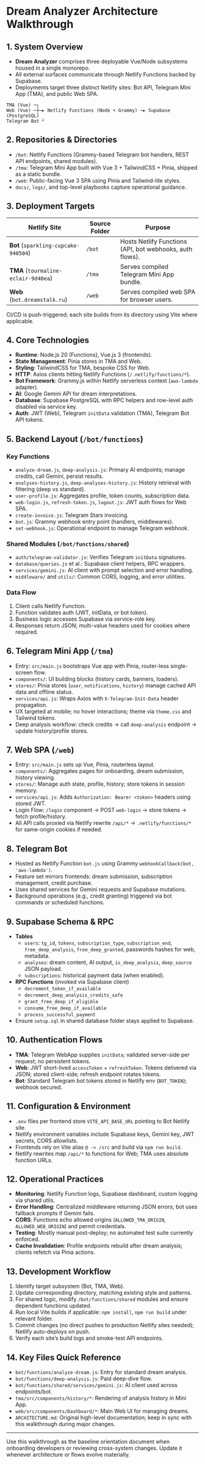# Dream Analyzer Architecture Walkthrough

## 1. System Overview
- **Dream Analyzer** comprises three deployable Vue/Node subsystems housed in a single monorepo.
- All external surfaces communicate through Netlify Functions backed by Supabase.
- Deployments target three distinct Netlify sites: Bot API, Telegram Mini App (TMA), and public Web SPA.

```
TMA (Vue) ─┐
Web (Vue) ─┼─► Netlify Functions (Node + Grammy) ─► Supabase (PostgreSQL)
Telegram Bot ┘
```

## 2. Repositories & Directories
- `/bot`: Netlify Functions (Grammy-based Telegram bot handlers, REST API endpoints, shared modules).
- `/tma`: Telegram Mini App built with Vue 3 + TailwindCSS + Pinia, shipped as a static bundle.
- `/web`: Public-facing Vue 3 SPA using Pinia and Tailwind-lite styles.
- `docs/`, `logs/`, and top-level playbooks capture operational guidance.

## 3. Deployment Targets
| Netlify Site | Source Folder | Purpose |
|--------------|---------------|---------|
| **Bot** (`sparkling-cupcake-940504`) | `/bot` | Hosts Netlify Functions (API, bot webhooks, auth flows). |
| **TMA** (`tourmaline-eclair-9d40ea`) | `/tma` | Serves compiled Telegram Mini App bundle. |
| **Web** (`bot.dreamstalk.ru`) | `/web` | Serves compiled web SPA for browser users. |

CI/CD is push-triggered; each site builds from its directory using Vite where applicable.

## 4. Core Technologies
- **Runtime**: Node.js 20 (Functions), Vue.js 3 (frontends).
- **State Management**: Pinia stores in TMA and Web.
- **Styling**: TailwindCSS for TMA, bespoke CSS for Web.
- **HTTP**: Axios clients hitting Netlify Functions (`/.netlify/functions/*`).
- **Bot Framework**: Grammy.js within Netlify serverless context (`aws-lambda` adapter).
- **AI**: Google Gemini API for dream interpretations.
- **Database**: Supabase PostgreSQL with RPC helpers and row-level auth disabled via service key.
- **Auth**: JWT (Web), Telegram `initData` validation (TMA), Telegram Bot API tokens.

## 5. Backend Layout (`/bot/functions`)
### Key Functions
- `analyze-dream.js`, `deep-analysis.js`: Primary AI endpoints; manage credits, call Gemini, persist results.
- `analyses-history.js`, `deep-analyses-history.js`: History retrieval with filtering (deep vs standard).
- `user-profile.js`: Aggregates profile, token counts, subscription data.
- `web-login.js`, `refresh-token.js`, `logout.js`: JWT auth flows for Web SPA.
- `create-invoice.js`: Telegram Stars invoicing.
- `bot.js`: Grammy webhook entry point (handlers, middlewares).
- `set-webhook.js`: Operational endpoint to manage Telegram webhook.

### Shared Modules (`/bot/functions/shared`)
- `auth/telegram-validator.js`: Verifies Telegram `initData` signatures.
- `database/queries.js` et al.: Supabase client helpers, RPC wrappers.
- `services/gemini.js`: AI client with prompt selection and error handling.
- `middleware/` and `utils/`: Common CORS, logging, and error utilities.

### Data Flow
1. Client calls Netlify Function.
2. Function validates auth (JWT, initData, or bot token).
3. Business logic accesses Supabase via service-role key.
4. Responses return JSON; multi-value headers used for cookies where required.

## 6. Telegram Mini App (`/tma`)
- Entry: `src/main.js` bootstraps Vue app with Pinia, router-less single-screen flow.
- `components/`: UI building blocks (history cards, banners, loaders).
- `stores/`: Pinia stores (`user`, `notifications`, `history`) manage cached API data and offline status.
- `services/api.js`: Wraps Axios with `X-Telegram-Init-Data` header propagation.
- UX targeted at mobile; no hover interactions; theme via `theme.css` and Tailwind tokens.
- Deep analysis workflow: check credits → call `deep-analysis` endpoint → update history/profile stores.

## 7. Web SPA (`/web`)
- Entry: `src/main.js` sets up Vue, Pinia, routerless layout.
- `components/`: Aggregates pages for onboarding, dream submission, history viewing.
- `stores/`: Manage auth state, profile, history; store tokens in session memory.
- `services/api.js`: Adds `Authorization: Bearer <token>` headers using stored JWT.
- Login Flow: `/login` component → POST `web-login` → store tokens → fetch profile/history.
- All API calls proxied via Netlify rewrite `/api/*` → `.netlify/functions/*` for same-origin cookies if needed.

## 8. Telegram Bot
- Hosted as Netlify Function `bot.js` using Grammy `webhookCallback(bot, 'aws-lambda')`.
- Feature set mirrors frontends: dream submission, subscription management, credit purchase.
- Uses shared services for Gemini requests and Supabase mutations.
- Background operations (e.g., credit granting) triggered via bot commands or scheduled functions.

## 9. Supabase Schema & RPC
- **Tables**
  - `users`: `tg_id`, `tokens`, `subscription_type`, `subscription_end`, `free_deep_analysis`, `free_deep_granted`, passwords hashes for web, metadata.
  - `analyses`: dream content, AI output, `is_deep_analysis`, `deep_source` JSON payload.
  - `subscriptions`: historical payment data (when enabled).
- **RPC Functions** (invoked via Supabase client)
  - `decrement_token_if_available`
  - `decrement_deep_analysis_credits_safe`
  - `grant_free_deep_if_eligible`
  - `consume_free_deep_if_available`
  - `process_successful_payment`
- Ensure `setup.sql` in shared database folder stays applied to Supabase.

## 10. Authentication Flows
- **TMA**: Telegram WebApp supplies `initData`; validated server-side per request; no persistent tokens.
- **Web**: JWT short-lived `accessToken` + `refreshToken`. Tokens delivered via JSON; stored client-side; refresh endpoint rotates tokens.
- **Bot**: Standard Telegram bot tokens stored in Netlify env (`BOT_TOKEN`); webhook secured.

## 11. Configuration & Environment
- `.env` files per frontend store `VITE_API_BASE_URL` pointing to Bot Netlify site.
- Netlify environment variables include Supabase keys, Gemini key, JWT secrets, CORS allowlists.
- Frontends rely on Vite alias `@ -> /src` and build via `npm run build`.
- Netlify rewrites map `/api/*` to functions for Web; TMA uses absolute function URLs.

## 12. Operational Practices
- **Monitoring**: Netlify Function logs, Supabase dashboard, custom logging via shared utils.
- **Error Handling**: Centralized middleware returning JSON errors; bot uses fallback prompts if Gemini fails.
- **CORS**: Functions echo allowed origins (`ALLOWED_TMA_ORIGIN`, `ALLOWED_WEB_ORIGIN`) and permit credentials.
- **Testing**: Mostly manual post-deploy; no automated test suite currently enforced.
- **Cache Invalidation**: Profile endpoints rebuild after dream analysis; clients refetch via Pinia actions.

## 13. Development Workflow
1. Identify target subsystem (Bot, TMA, Web).
2. Update corresponding directory, matching existing style and patterns.
3. For shared logic, modify `/bot/functions/shared` modules and ensure dependent functions updated.
4. Run local Vite builds if applicable: `npm install`, `npm run build` under relevant folder.
5. Commit changes (no direct pushes to production Netlify sites needed); Netlify auto-deploys on push.
6. Verify each site’s build logs and smoke-test API endpoints.

## 14. Key Files Quick Reference
- `bot/functions/analyze-dream.js`: Entry for standard dream analysis.
- `bot/functions/deep-analysis.js`: Paid deep-dive flow.
- `bot/functions/shared/services/gemini.js`: AI client used across endpoints/bot.
- `tma/src/components/history/*`: Rendering of analysis history in Mini App.
- `web/src/components/Dashboard/*`: Main Web UI for managing dreams.
- `ARCHITECTURE.md`: Original high-level documentation; keep in sync with this walkthrough during major changes.

---
Use this walkthrough as the baseline orientation document when onboarding developers or reviewing cross-system changes. Update it whenever architecture or flows evolve materially.
